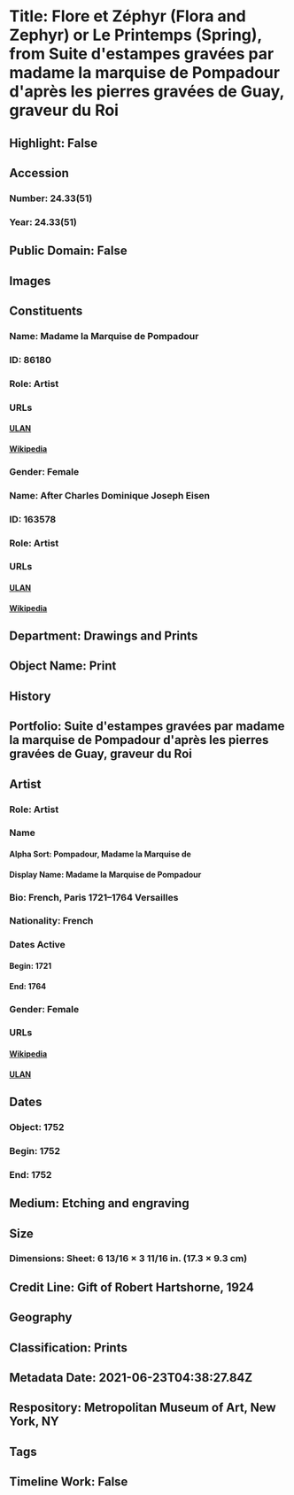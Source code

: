 # Title: Flore et Zéphyr (Flora and Zephyr) or Le Printemps (Spring), from Suite d'estampes gravées par madame la marquise de Pompadour d'après les pierres gravées de Guay, graveur du Roi
## Highlight: False
## Accession
### Number: 24.33(51)
### Year: 24.33(51)
## Public Domain: False
## Images
## Constituents
### Name: Madame la Marquise de Pompadour
### ID: 86180
### Role: Artist
### URLs
#### [ULAN](http://vocab.getty.edu/page/ulan/500020051)
#### [Wikipedia](https://www.wikidata.org/wiki/Q188965)
### Gender: Female
### Name: After Charles Dominique Joseph Eisen
### ID: 163578
### Role: Artist
### URLs
#### [ULAN](http://vocab.getty.edu/page/ulan/500024830)
#### [Wikipedia](https://www.wikidata.org/wiki/Q2744998)
## Department: Drawings and Prints
## Object Name: Print
## History
## Portfolio: Suite d'estampes gravées par madame la marquise de Pompadour d'après les pierres gravées de Guay, graveur du Roi
## Artist
### Role: Artist
### Name
#### Alpha Sort: Pompadour, Madame la Marquise de
#### Display Name: Madame la Marquise de Pompadour
### Bio: French, Paris 1721–1764 Versailles
### Nationality: French
### Dates Active
#### Begin: 1721
#### End: 1764
### Gender: Female
### URLs
#### [Wikipedia](https://www.wikidata.org/wiki/Q188965)
#### [ULAN](http://vocab.getty.edu/page/ulan/500020051)
## Dates
### Object: 1752
### Begin: 1752
### End: 1752
## Medium: Etching and engraving
## Size
### Dimensions: Sheet: 6 13/16 × 3 11/16 in. (17.3 × 9.3 cm)
## Credit Line: Gift of Robert Hartshorne, 1924
## Geography
## Classification: Prints
## Metadata Date: 2021-06-23T04:38:27.84Z
## Respository: Metropolitan Museum of Art, New York, NY
## Tags
## Timeline Work: False